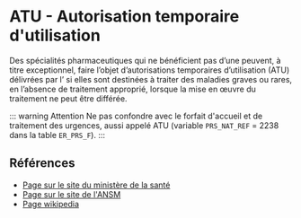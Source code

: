 # ATU - Autorisation temporaire d'utilisation
<!-- SPDX-License-Identifier: MPL-2.0 -->

Des spécialités pharmaceutiques qui ne bénéficient pas d’une <PreviewPage text="autorisation de mise sur le marché" link="AMM.html" /> peuvent, à titre exceptionnel, faire l’objet d’autorisations temporaires d’utilisation (ATU) délivrées par l’<PreviewPage text="ANSM" link="ANSM.html" /> si elles sont destinées à traiter des maladies graves ou rares, en l’absence de traitement approprié, lorsque la mise en œuvre du traitement ne peut être différée.

::: warning Attention
Ne pas confondre avec le forfait d'accueil et de traitement des urgences, aussi appelé ATU (variable `PRS_NAT_REF` = 2238 dans la table `ER_PRS_F`).
:::

## Références

- [Page sur le site du ministère de la santé](https://solidarites-sante.gouv.fr/soins-et-maladies/medicaments/professionnels-de-sante/autorisation-de-mise-sur-le-marche/article/autorisations-temporaires-d-utilisation-atu)
- [Page sur le site de l'ANSM](https://www.ansm.sante.fr/Activites/Autorisations-temporaires-d-utilisation-ATU/Qu-est-ce-qu-une-autorisation-temporaire-d-utilisation/(offset)/0)
- [Page wikipedia](https://fr.wikipedia.org/wiki/Autorisation_temporaire_d%27utilisation)
